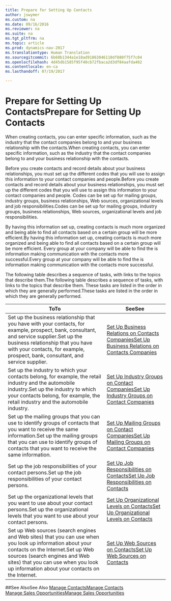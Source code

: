 ```yaml
---
title: Prepare for Setting Up Contacts
author: jswymer
ms.custom: na
ms.date: 09/16/2016
ms.reviewer: na
ms.suite: na
ms.tgt_pltfrm: na
ms.topic: article
ms.prod: dynamics-nav-2017
ms.translationtype: Human Translation
ms.sourcegitcommit: 6b60b1344a1e18ad91863046110df880f75f7c04
ms.openlocfilehash: 4d45db1585f95f40cb72fbaca2d3df84aafda402
ms.contentlocale: en-ca
ms.lasthandoff: 07/19/2017

---
```

# <a name="prepare-for-setting-up-contacts"></a><span data-ttu-id="46d65-102">Prepare for Setting Up Contacts</span><span class="sxs-lookup"><span data-stu-id="46d65-102">Prepare for Setting Up Contacts</span></span>
<span data-ttu-id="46d65-103">When creating contacts, you can enter specific information, such as the industry that the contact companies belong to and your business relationship with the contacts.</span><span class="sxs-lookup"><span data-stu-id="46d65-103">When creating contacts, you can enter specific information, such as the industry that the contact companies belong to and your business relationship with the contacts.</span></span>

<span data-ttu-id="46d65-104">Before you create contacts and record details about your business relationships, you must set up the different codes that you will use to assign this information to your contact companies and people.</span><span class="sxs-lookup"><span data-stu-id="46d65-104">Before you create contacts and record details about your business relationships, you must set up the different codes that you will use to assign this information to your contact companies and people.</span></span> <span data-ttu-id="46d65-105">Codes can be set up for mailing groups, industry groups, business relationships, Web sources, organizational levels and job responsibilities.</span><span class="sxs-lookup"><span data-stu-id="46d65-105">Codes can be set up for mailing groups, industry groups, business relationships, Web sources, organizational levels and job responsibilities.</span></span>

<span data-ttu-id="46d65-106">By having this information set up, creating contacts is much more organized and being able to find all contacts based on a certain group will be more efficient.</span><span class="sxs-lookup"><span data-stu-id="46d65-106">By having this information set up, creating contacts is much more organized and being able to find all contacts based on a certain group will be more efficient.</span></span> <span data-ttu-id="46d65-107">Every group at your company will be able to find the is information making communication with the contacts more successful.</span><span class="sxs-lookup"><span data-stu-id="46d65-107">Every group at your company will be able to find the is information making communication with the contacts more successful.</span></span>

<span data-ttu-id="46d65-108">The following table describes a sequence of tasks, with links to the topics that describe them.</span><span class="sxs-lookup"><span data-stu-id="46d65-108">The following table describes a sequence of tasks, with links to the topics that describe them.</span></span> <span data-ttu-id="46d65-109">These tasks are listed in the order in which they are generally performed.</span><span class="sxs-lookup"><span data-stu-id="46d65-109">These tasks are listed in the order in which they are generally performed.</span></span>

|<span data-ttu-id="46d65-110">To</span><span class="sxs-lookup"><span data-stu-id="46d65-110">To</span></span> |<span data-ttu-id="46d65-111">See</span><span class="sxs-lookup"><span data-stu-id="46d65-111">See</span></span> |
|---|----|
|<span data-ttu-id="46d65-112">Set up the business relationship that you have with your contacts, for example, prospect, bank, consultant, and service supplier.</span><span class="sxs-lookup"><span data-stu-id="46d65-112">Set up the business relationship that you have with your contacts, for example, prospect, bank, consultant, and service supplier.</span></span>|[<span data-ttu-id="46d65-113">Set Up Business Relations on Contacts Companies</span><span class="sxs-lookup"><span data-stu-id="46d65-113">Set Up Business Relations on Contacts Companies</span></span>](marketing-business-relations.md)|
|<span data-ttu-id="46d65-114">Set up the industry to which your contacts belong, for example, the retail industry and the automobile industry.</span><span class="sxs-lookup"><span data-stu-id="46d65-114">Set up the industry to which your contacts belong, for example, the retail industry and the automobile industry.</span></span>|[<span data-ttu-id="46d65-115">Set Up Industry Groups on Contact Companies</span><span class="sxs-lookup"><span data-stu-id="46d65-115">Set Up Industry Groups on Contact Companies</span></span>](marketing-industry-groups.md)|
|<span data-ttu-id="46d65-116">Set up the mailing groups that you can use to identify groups of contacts that you want to receive the same information.</span><span class="sxs-lookup"><span data-stu-id="46d65-116">Set up the mailing groups that you can use to identify groups of contacts that you want to receive the same information.</span></span>|[<span data-ttu-id="46d65-117">Set Up Mailing Groups on Contact Companies</span><span class="sxs-lookup"><span data-stu-id="46d65-117">Set Up Mailing Groups on Contact Companies</span></span>](marketing-mailing-groups.md)|
|<span data-ttu-id="46d65-118">Set up the job responsibilities of your contact persons.</span><span class="sxs-lookup"><span data-stu-id="46d65-118">Set up the job responsibilities of your contact persons.</span></span>|[<span data-ttu-id="46d65-119">Set Up Job Responsibilities on Contacts</span><span class="sxs-lookup"><span data-stu-id="46d65-119">Set Up Job Responsibilities on Contacts</span></span>](marketing-job-responsibilities.md)|
|<span data-ttu-id="46d65-120">Set up the organizational levels that you want to use about your contact persons.</span><span class="sxs-lookup"><span data-stu-id="46d65-120">Set up the organizational levels that you want to use about your contact persons.</span></span>|[<span data-ttu-id="46d65-121">Set Up Organizational Levels on Contacts</span><span class="sxs-lookup"><span data-stu-id="46d65-121">Set Up Organizational Levels on Contacts</span></span>](marketing-organizational-levels.md)|
|<span data-ttu-id="46d65-122">Set up Web sources (search engines and Web sites) that you can use when you look up information about your contacts on the Internet.</span><span class="sxs-lookup"><span data-stu-id="46d65-122">Set up Web sources (search engines and Web sites) that you can use when you look up information about your contacts on the Internet.</span></span>|[<span data-ttu-id="46d65-123">Set Up Web Sources on Contacts</span><span class="sxs-lookup"><span data-stu-id="46d65-123">Set Up Web Sources on Contacts</span></span>](marketing-web-sources.md)|

##<a name="see-also"></a><span data-ttu-id="46d65-124">See Also</span><span class="sxs-lookup"><span data-stu-id="46d65-124">See Also</span></span>
[<span data-ttu-id="46d65-125">Manage Contacts</span><span class="sxs-lookup"><span data-stu-id="46d65-125">Manage Contacts</span></span>](marketing-contacts.md)  
[<span data-ttu-id="46d65-126">Manage Sales Opportunities</span><span class="sxs-lookup"><span data-stu-id="46d65-126">Manage Sales Opportunities</span></span>](marketing-manage-sales-opportunities.md)

